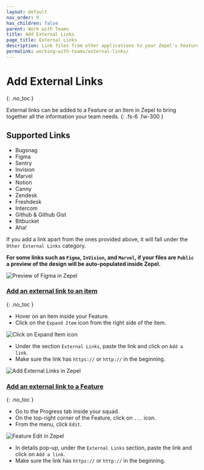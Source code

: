 ```yaml
---
layout: default
nav_order: 9
has_children: false
parent: Work with Teams
title: Add External Links
page_title: External Links
description: Link files from other applications to your Zepel's Feature or Item effortlessly. Read this guide to see how.
permalink: working-with-teams/external-links/
---
```

# Add External Links
{: .no_toc }

External links can be added to a Feature or an Item in Zepel to bring together all the information your team needs.
{: .fs-6 .fw-300 }

## Supported Links

- Bugsnag 
- Figma 
- Sentry 
- Invision 
- Marvel 
- Notion 
- Canny 
- Zendesk 
- Freshdesk 
- Intercom 
- Github & Github Gist 
- Bitbucket 
- Aha! 

If you add a link apart from the ones provided above, it will fall under the `Other External Links` category.

**For some links such as `Figma`, `InVision`, and `Marvel`, if your files are `Public` a preview of the design will be auto-populated inside Zepel.**

![Preview of Figma in Zepel](/guide/assets/uploads/zepel-figma-preview.gif "Figma Preview in Zepel")

### <u>Add an external link to an item</u>
{: .no_toc }
- Hover on an item inside your Feature. 
- Click on the ```Expand Item``` icon from the right side of the item.

![Click on Expand Item icon](/guide/assets/uploads/expand-item.png "Expand Item Icon")

- Under the section ```External Links```, paste the link and click on ```Add a link```.
- Make sure the link has `https://` or `http://` in the beginning.

![Add External Links in Zepel](/guide/assets/uploads/zepel-external-links.png "External Links in Zepel")

### <u>Add an external link to a Feature</u>
{: .no_toc }
- Go to the Progress tab inside your squad.
- On the top-right corner of the Feature, click on ```...``` icon.
- From the menu, click ```Edit```.

![Feature Edit in Zepel](/guide/assets/uploads/zepel-feature-edit.png "Feature Edit Zepel")

- In details pop-up, under the ```External Links``` section, paste the link and click on ```Add a link```.
- Make sure the link has `https://` or `http://` in the beginning.


